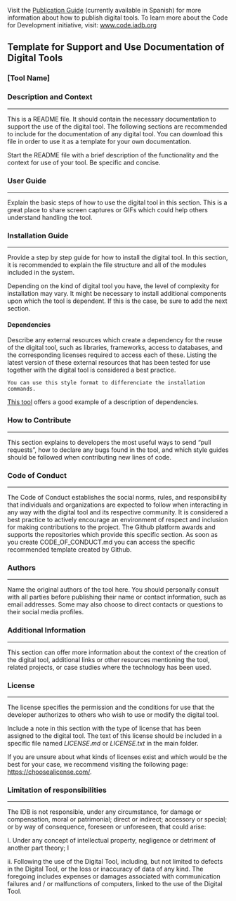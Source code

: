 Visit the [Publication Guide](el-bid.github.io/guia-de-publicacion/) (currently available in Spanish) for more information about how to publish digital tools.
To learn more about the Code for Development initiative, visit: www.code.iadb.org

## Template for Support and Use Documentation of Digital Tools

### [Tool Name]
### Description and Context
---
This is a README file. It should contain the necessary documentation to support the use of the digital tool. The following sections are recommended to include for the documentation of any digital tool. You can download this file in order to use it as a template for your own documentation.

Start the README file with a brief description of the functionality and the context for use of your tool. Be specific and concise.

### User Guide
---
Explain the basic steps of how to use the digital tool in this section. This is a great place to share screen captures or GIFs which could help others understand handling the tool.
 	
### Installation Guide
---
Provide a step by step guide for how to install the digital tool. In this section, it is recommended to explain the file structure and all of the modules included in the system.

Depending on the kind of digital tool you have, the level of complexity for installation may vary. It might be necessary to install additional components upon which the tool is dependent. If this is the case, be sure to add the next section.

#### Dependencies
Describe any external resources which create a dependency for the reuse of the digital tool, such as libraries, frameworks, access to databases, and the corresponding licenses required to access each of these. Listing the latest version of these external resources that has been tested for use together with the digital tool is considered a best practice. 

    You can use this style format to differenciate the installation commands.

[This tool](https://github.com/EL-BID/SmartMap) offers a good example of a description of dependencies.

### How to Contribute
---
This section explains to developers the most useful ways to send “pull requests”, how to declare any bugs found in the tool, and which style guides should be followed when contributing new lines of code.

### Code of Conduct 
---
The Code of Conduct establishes the social norms, rules, and responsibility that individuals and organizations are expected to follow when interacting in any way with the digital tool and its respective community. It is considered a best practice to actively encourage an environment of respect and inclusion for making contributions to the project. The Github platform awards and supports the repositories which provide this specific section. As soon as you create CODE_OF_CONDUCT.md you can access the specific recommended template created by Github. 

### Authors
---
Name the original authors of the tool here. You should personally consult with all parties before publishing their name or contact information, such as email addresses. Some may also choose to direct contacts or questions to their social media profiles.

### Additional Information
---
This section can offer more information about the context of the creation of the digital tool, additional links or other resources mentioning the tool, related projects, or case studies where the technology has been used.

### License 
---
The license specifies the permission and the conditions for use that the developer authorizes to others who wish to use or modify the digital tool.

Include a note in this section with the type of license that has been assigned to the digital tool. The text of this license should be included in a specific file named *LICENSE.md* or *LICENSE.txt* in the main folder.

If you are unsure about what kinds of licenses exist and which would be the best for your case, we recommend visiting the following page: https://choosealicense.com/.

### Limitation of responsibilities
---

The IDB is not responsible, under any circumstance, for damage or compensation, moral or patrimonial; direct or indirect; accessory or special; or by way of consequence, foreseen or unforeseen, that could arise:

I. Under any concept of intellectual property, negligence or detriment of another part theory; I

ii. Following the use of the Digital Tool, including, but not limited to defects in the Digital Tool, or the loss or inaccuracy of data of any kind. The foregoing includes expenses or damages associated with communication failures and / or malfunctions of computers, linked to the use of the Digital Tool.
